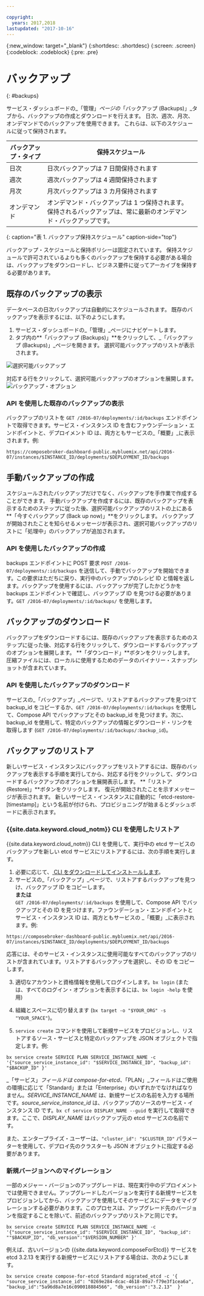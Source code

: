 ```yaml
---

copyright:
  years: 2017,2018
lastupdated: "2017-10-16"
---
```


{:new_window: target="_blank"}
{:shortdesc: .shortdesc}
{:screen: .screen}
{:codeblock: .codeblock}
{:pre: .pre}

# バックアップ
{: #backups}

サービス・ダッシュボードの_「管理」_ページの_「バックアップ (Backups)」_タブから、バックアップの作成とダウンロードを行えます。 日次、週次、月次、オンデマンドでのバックアップを使用できます。 これらは、以下のスケジュールに従って保持されます。

バックアップ・タイプ|保持スケジュール
----------|-----------
日次|日次バックアップは 7 日間保持されます
週次|週次バックアップは 4 週間保持されます
月次|月次バックアップは 3 カ月保持されます
オンデマンド|オンデマンド・バックアップは 1 つ保持されます。 保持されるバックアップは、常に最新のオンデマンド・バックアップです。
{: caption="表 1. バックアップ保持スケジュール" caption-side="top"}

バックアップ・スケジュールと保持ポリシーは固定されています。 保持スケジュールで許可されているよりも多くのバックアップを保持する必要がある場合は、バックアップをダウンロードし、ビジネス要件に従ってアーカイブを保持する必要があります。

## 既存のバックアップの表示

データベースの日次バックアップは自動的にスケジュールされます。 既存のバックアップを表示するには、以下のようにします。

1. サービス・ダッシュボードの_「管理」_ページにナビゲートします。
2. タブ内の**「バックアップ (Backups)」**をクリックして、_「バックアップ (Backups)」_ページを開きます。 選択可能バックアップのリストが表示されます。

  ![選択可能バックアップ](./images/etcd-backups-show.png "選択可能バックアップのリスト。")

対応する行をクリックして、選択可能バックアップのオプションを展開します。
  ![バックアップ・オプション](./images/etcd-backups-options.png "バックアップのオプション。") 

### API を使用した既存のバックアップの表示

バックアップのリストを `GET /2016-07/deployments/:id/backups` エンドポイントで取得できます。サービス・インスタンス ID を含むファウンデーション・エンドポイントと、デプロイメント ID は、両方ともサービスの_「概要」_に表示されます。例: 
``` 
https://composebroker-dashboard-public.mybluemix.net/api/2016-07/instances/$INSTANCE_ID/deployments/$DEPLOYMENT_ID/backups
```  

## 手動バックアップの作成

スケジュールされたバックアップだけでなく、バックアップを手作業で作成することができます。 手動バックアップを作成するには、既存のバックアップを表示するためのステップに従った後、選択可能バックアップのリストの上にある**「今すぐバックアップ (Back up now)」**をクリックします。 バックアップが開始されたことを知らせるメッセージが表示され、選択可能バックアップのリストに「処理中」のバックアップが追加されます。

### API を使用したバックアップの作成

backups エンドポイントに POST 要求 `POST /2016-07/deployments/:id/backups` を送信して、手動でバックアップを開始できます。この要求はただちに戻り、実行中のバックアップのレシピ ID と情報を返します。バックアップを使用するには、バックアップが完了したかどうかを backups エンドポイントで確認し、バックアップ ID を見つける必要があります。`GET /2016-07/deployments/:id/backups/` を使用します。

## バックアップのダウンロード

バックアップをダウンロードするには、既存のバックアップを表示するためのステップに従った後、対応する行をクリックして、ダウンロードするバックアップのオプションを展開します。 **「ダウンロード」**ボタンをクリックします。 圧縮ファイルには、ローカルに使用するためのデータのバイナリー・スナップショットが含まれています。

### API を使用したバックアップのダウンロード

サービスの_「バックアップ」_ページで、リストアするバックアップを見つけて backup_id をコピーするか、`GET /2016-07/deployments/:id/backups` を使用して、Compose API でバックアップとその backup_id を見つけます。次に、backup_id を使用して、特定のバックアップの情報とダウンロード・リンクを取得します (`GET /2016-07/deployments/:id/backups/:backup_id`)。

## バックアップのリストア

新しいサービス・インスタンスにバックアップをリストアするには、既存のバックアップを表示する手順を実行してから、対応する行をクリックして、ダウンロードするバックアップのオプションを展開表示します。 **「リストア (Restore)」**ボタンをクリックします。 復元が開始されたことを示すメッセージが表示されます。 新しいサービス・インスタンスに自動的に「etcd-restore-[timestamp]」という名前が付けられ、プロビジョニングが始まるとダッシュボードに表示されます。

### {{site.data.keyword.cloud_notm}} CLI を使用したリストア

{{site.data.keyword.cloud_notm}} CLI を使用して、実行中の etcd サービスのバックアップを新しい etcd サービスにリストアするには、次の手順を実行します。 
1. 必要に応じて、[ CLI をダウンロードしてインストールします](https://console.bluemix.net/docs/cli/index.html#overview)。 
2. サービスの_「バックアップ」_ページで、リストアするバックアップを見つけ、バックアップ ID をコピーします。  
  **または**  
`GET /2016-07/deployments/:id/backups` を使用して、Compose API でバックアップとその ID を見つけます。ファウンデーション・エンドポイントとサービス・インスタンス ID は、両方ともサービスの _「概要」_に表示されます。例: 
  ``` 
  https://composebroker-dashboard-public.mybluemix.net/api/2016-07/instances/$INSTANCE_ID/deployments/$DEPLOYMENT_ID/backups
  ```  
応答には、そのサービス・インスタンスに使用可能なすべてのバックアップのリストが含まれています。リストアするバックアップを選択し、その ID をコピーします。

3. 適切なアカウントと資格情報を使用してログインします。`bx login` (または、すべてのログイン・オプションを表示するには、`bx login -help` を使用)

4. 組織とスペースに切り替えます (`bx target -o "$YOUR_ORG" -s "YOUR_SPACE"`)。

5. `service create` コマンドを使用して新規サービスをプロビジョンし、リストアするソース・サービスと特定のバックアップを JSON オブジェクトで指定します。例:
``` 
bx service create SERVICE PLAN SERVICE_INSTANCE_NAME -c '{"source_service_instance_id": "$SERVICE_INSTANCE_ID", "backup_id": "$BACKUP_ID" }'
```
_「サービス」_フィールドは compose-for-etcd、_「PLAN」_フィールドはご使用の環境に応じて「Standard」または「Enterprise」のいずれかでなければなりません。_SERVICE\_INSTANCE\_NAME_ は、新規サービスの名前を入力する場所です。_source\_service\_instance\_id_ は、バックアップのソースのサービス・インスタンス ID です。`bx cf service DISPLAY_NAME --guid` を実行して取得できます。ここで、_DISPLAY\_NAME_ はバックアップ元の etcd サービスの名前です。 
  
  また、エンタープライズ・ユーザーは、`"cluster_id": "$CLUSTER_ID"` パラメーターを使用して、デプロイ先のクラスターも JSON オブジェクトに指定する必要があります。
  
### 新規バージョンへのマイグレーション

一部のメジャー・バージョンのアップグレードは、現在実行中のデプロイメントでは使用できません。アップグレードしたバージョンを実行する新規サービスをプロビジョンしてから、バックアップを使用してそのサービスにデータをマイグレーションする必要があります。このプロセスは、アップグレード先のバージョンを指定することを除いて、前述のバックアップのリストアと同じです。

``` 
bx service create SERVICE PLAN SERVICE_INSTANCE_NAME -c '{"source_service_instance_id": "$SERVICE_INSTANCE_ID", "backup_id": ""$BACKUP_ID", "db_version":"$VERSION_NUMBER" }'
```

例えば、古いバージョンの {{site.data.keyword.composeForEtcd}} サービスを etcd 3.2.13 を実行する新規サービスにリストアする場合は、次のようにします。
```
bx service create compose-for-etcd Standard migrated_etcd -c '{ "source_service_instance_id": "0269e284-dcac-4618-89a7-f79e3f1cea6a", "backup_id":"5a96d8a7e16c090018884566", "db_version":"3.2.13"  }'
